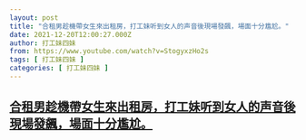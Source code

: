 ```yaml
---
layout: post
title: "合租男趁機帶女生來出租房，打工妹听到女人的声音後現場發飆，場面十分尷尬。"
date: 2021-12-20T12:00:27.000Z
author: 打工妹四妹
from: https://www.youtube.com/watch?v=StogyxzHo2s
tags: [ 打工妹四妹 ]
categories: [ 打工妹四妹 ]
---
```

<!--1640001627000-->
[合租男趁機帶女生來出租房，打工妹听到女人的声音後現場發飆，場面十分尷尬。](https://www.youtube.com/watch?v=StogyxzHo2s)
------

<div>

</div>

